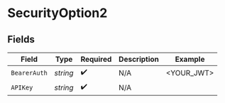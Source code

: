 # SecurityOption2


## Fields

| Field              | Type               | Required           | Description        | Example            |
| ------------------ | ------------------ | ------------------ | ------------------ | ------------------ |
| `BearerAuth`       | *string*           | :heavy_check_mark: | N/A                | <YOUR_JWT>         |
| `APIKey`           | *string*           | :heavy_check_mark: | N/A                |                    |